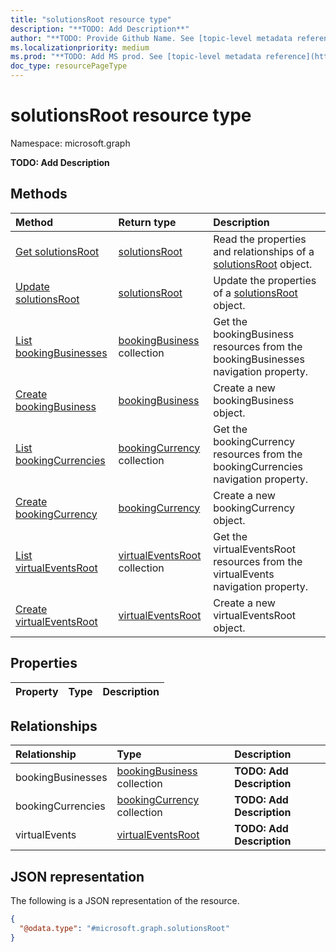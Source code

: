 ```yaml
---
title: "solutionsRoot resource type"
description: "**TODO: Add Description**"
author: "**TODO: Provide Github Name. See [topic-level metadata reference](https://aka.ms/msgo?pagePath=Document-APIs/Guidelines/Metadata)**"
ms.localizationpriority: medium
ms.prod: "**TODO: Add MS prod. See [topic-level metadata reference](https://aka.ms/msgo?pagePath=Document-APIs/Guidelines/Metadata)**"
doc_type: resourcePageType
---
```


# solutionsRoot resource type

Namespace: microsoft.graph



**TODO: Add Description**

## Methods
|Method|Return type|Description|
|:---|:---|:---|
|[Get solutionsRoot](../api/solutionsroot-get.md)|[solutionsRoot](../resources/solutionsroot.md)|Read the properties and relationships of a [solutionsRoot](../resources/solutionsroot.md) object.|
|[Update solutionsRoot](../api/solutionsroot-update.md)|[solutionsRoot](../resources/solutionsroot.md)|Update the properties of a [solutionsRoot](../resources/solutionsroot.md) object.|
|[List bookingBusinesses](../api/solutionsroot-list-bookingbusinesses.md)|[bookingBusiness](../resources/bookingbusiness.md) collection|Get the bookingBusiness resources from the bookingBusinesses navigation property.|
|[Create bookingBusiness](../api/solutionsroot-post-bookingbusinesses.md)|[bookingBusiness](../resources/bookingbusiness.md)|Create a new bookingBusiness object.|
|[List bookingCurrencies](../api/solutionsroot-list-bookingcurrencies.md)|[bookingCurrency](../resources/bookingcurrency.md) collection|Get the bookingCurrency resources from the bookingCurrencies navigation property.|
|[Create bookingCurrency](../api/solutionsroot-post-bookingcurrencies.md)|[bookingCurrency](../resources/bookingcurrency.md)|Create a new bookingCurrency object.|
|[List virtualEventsRoot](../api/solutionsroot-list-virtualevents.md)|[virtualEventsRoot](../resources/virtualeventsroot.md) collection|Get the virtualEventsRoot resources from the virtualEvents navigation property.|
|[Create virtualEventsRoot](../api/solutionsroot-post-virtualevents.md)|[virtualEventsRoot](../resources/virtualeventsroot.md)|Create a new virtualEventsRoot object.|

## Properties
|Property|Type|Description|
|:---|:---|:---|

## Relationships
|Relationship|Type|Description|
|:---|:---|:---|
|bookingBusinesses|[bookingBusiness](../resources/bookingbusiness.md) collection|**TODO: Add Description**|
|bookingCurrencies|[bookingCurrency](../resources/bookingcurrency.md) collection|**TODO: Add Description**|
|virtualEvents|[virtualEventsRoot](../resources/virtualeventsroot.md)|**TODO: Add Description**|

## JSON representation
The following is a JSON representation of the resource.
<!-- {
  "blockType": "resource",
  "keyProperty": "id",
  "@odata.type": "microsoft.graph.solutionsRoot",
  "openType": false
}
-->
``` json
{
  "@odata.type": "#microsoft.graph.solutionsRoot"
}
```


